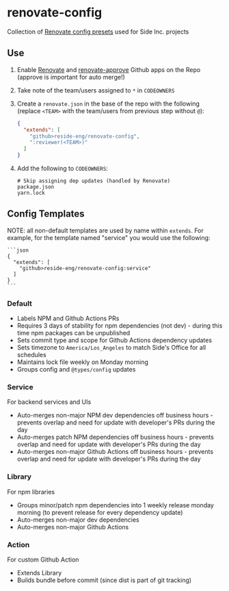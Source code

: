 # renovate-config

Collection of [Renovate config presets](https://docs.renovatebot.com/config-presets/) used for Side Inc. projects

## Use

1. Enable [Renovate](https://github.com/renovatebot/renovate) and [renovate-approve](https://github.com/renovatebot/renovate-approve-bot) Github apps on the Repo (approve is important for auto merge!)
1. Take note of the team/users assigned to `*` in `CODEOWNERS`
1. Create a `renovate.json` in the base of the repo with the following (replace `<TEAM>` with the team/users from previous step without `@`):

    ```json
    {
      "extends": [
        "github>reside-eng/renovate-config",
        ":reviewer(<TEAM>)"
      ]
    }
    ```

1. Add the following to `CODEOWNERS`:

    ```
    # Skip assigning dep updates (handled by Renovate)
    package.json
    yarn.lock
    ```

## Config Templates

NOTE: all non-default templates are used by name within `extends`. For example, for the template named "service" you would use the following:

    ```json
    {
      "extends": [
        "github>reside-eng/renovate-config:service"
      ]
    }
    ```

### Default

* Labels NPM and Github Actions PRs
* Requires 3 days of stability for npm dependencies (not dev) - during this time npm packages can be unpublished
* Sets commit type and scope for Github Actions dependency updates
* Sets timezone to `America/Los_Angeles` to match Side's Office for all schedules
* Maintains lock file weekly on Monday morning
* Groups config and `@types/config` updates

### Service

For backend services and UIs

* Auto-merges non-major NPM dev dependencies off business hours - prevents overlap and need for update with developer's PRs during the day
* Auto-merges patch NPM dependencies off business hours - prevents overlap and need for update with developer's PRs during the day
* Auto-merges non-major Github Actions off business hours - prevents overlap and need for update with developer's PRs during the day

### Library

For npm libraries

* Groups minor/patch npm dependencies into 1 weekly release monday morning (to prevent release for every dependency update)
* Auto-merges non-major dev dependencies
* Auto-merges non-major Github Actions

### Action

For custom Github Action

* Extends Library
* Builds bundle before commit (since dist is part of git tracking)
